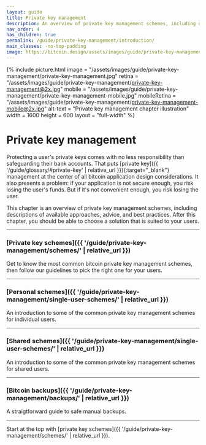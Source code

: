 ```yaml
---
layout: guide
title: Private key management
description: An overview of private key management schemes, including descriptions of  available approaches, some advice and best practices.
nav_order: 4
has_children: true
permalink: /guide/private-key-management/introduction/
main_classes: -no-top-padding
image: https://bitcoin.design/assets/images/guide/private-key-management/page-private-key-management.jpg
---
```


<!--

Editor's notes

A brief introduction and summary of all pages in this section. The idea is that readers
scan this page to get an overview of the section and then decide which topics to dive into.

-->

{% include picture.html
   image = "/assets/images/guide/private-key-management/private-key-management.jpg"
   retina = "/assets/images/guide/private-key-management/private-key-management@2x.jpg"
   mobile = "/assets/images/guide/private-key-management/private-key-management-mobile.jpg"
   mobileRetina = "/assets/images/guide/private-key-management/private-key-management-mobile@2x.jpg"
   alt-text = "Private key management chapter illustration"
   width = 1600
   height = 600
   layout = "full-width"
%}

# Private key management

Protecting a user's private keys comes with no less responsibility than safeguarding their bank accounts. That puts [private key]({{ '/guide/glossary/#private-key' | relative_url }}){:target="_blank"} management at the center of all bitcoin application design considerations. It also presents a problem: if your application is not secure enough, you risk losing the user's funds. But if it's not convenient enough, you risk losing the user.

This chapter is an overview of private key management schemes, including descriptions of available approaches, advice, and best practices. After this chapter, you should be able to choose a solution that is suited to your users.

---

###  [Private key schemes]({{ '/guide/private-key-management/schemes/' | relative_url }})

Get to know the most common bitcoin private key management schemes, then follow our guidelines to pick the right one for your users.

---

### [Personal schemes]({{ '/guide/private-key-management/single-user-schemes/' | relative_url }})

An introduction to some of the common private key management schemes for individual users.

---

### [Shared schemes]({{ '/guide/private-key-management/single-user-schemes/' | relative_url }})

An introduction to some of the common private key management schemes for shared users.

---

### [Bitcoin backups]({{ '/guide/private-key-management/backups/' | relative_url }})

A straigtforward guide to safe manual backups.

---

Start at the top with [private key schemes]({{ '/guide/private-key-management/schemes/' | relative_url }}).

